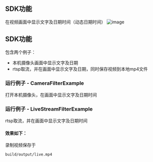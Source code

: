 ## SDK功能
在视频画面中显示文字及日期时间（动态日期时间）
![image](https://aias-home.oss-cn-beijing.aliyuncs.com/AIAS/video_sdk/text_date.jpeg)

## SDK功能
包含两个例子：
- 本机摄像头画面中显示文字及日期
- rtsp取流，并在画面中显示文字及日期，同时保存视频到本地mp4文件

### 运行例子 - CameraFilterExample
打开本机摄像头，在画面中显示文字及日期时间

### 运行例子 - LiveStreamFilterExample
rtsp取流，并在画面中显示文字及日期时间

#### 效果如下：
录制视频保存于
```
build/output/live.mp4
```

